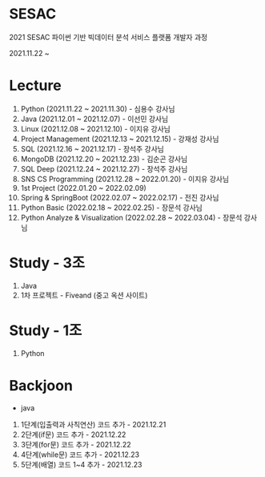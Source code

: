 # SESAC
2021 SESAC 파이썬 기반 빅데이터 분석 서비스 플랫폼 개발자 과정

2021.11.22 ~


# Lecture

01. Python (2021.11.22 ~ 2021.11.30) - 심용수 강사님
02. Java (2021.12.01 ~ 2021.12.07) - 이선민 강사님
03. Linux (2021.12.08 ~ 2021.12.10) - 이지유 강사님
04. Project Management (2021.12.13 ~ 2021.12.15) - 강재성 강사님
05. SQL (2021.12.16 ~ 2021.12.17) - 장석주 강사님
06. MongoDB (2021.12.20 ~ 2021.12.23) - 김순곤 강사님
07. SQL Deep (2021.12.24 ~ 2021.12.27) - 장석주 강사님
08. SNS CS Programming (2021.12.28 ~ 2022.01.20) - 이지유 강사님
09. 1st Project (2022.01.20 ~ 2022.02.09)
10. Spring & SpringBoot (2022.02.07 ~ 2022.02.17) - 전진 강사님
11. Python Basic (2022.02.18 ~ 2022.02.25) - 장문석 강사님
12. Python Analyze & Visualization (2022.02.28 ~ 2022.03.04) - 장문석 강사님


# Study - 3조

1. Java
2. 1차 프로젝트 - Fiveand (중고 옥션 사이트)

# Study - 1조

1. Python

# Backjoon

- java
1. 1단계(입출력과 사칙연산) 코드 추가 - 2021.12.21
2. 2단계(if문) 코드 추가 - 2021.12.22
3. 3단계(for문) 코드 추가 - 2021.12.22
4. 4단계(while문) 코드 추가 - 2021.12.23
5. 5단계(배열) 코드 1~4 추가 - 2021.12.23
